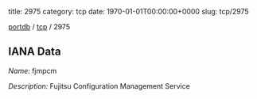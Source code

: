 title: 2975
category: tcp
date: 1970-01-01T00:00:00+0000
slug: tcp/2975

[portdb](/) / [tcp](/category/tcp.html) / 2975


## IANA Data

_Name:_ fjmpcm

_Description:_ Fujitsu Configuration Management Service

